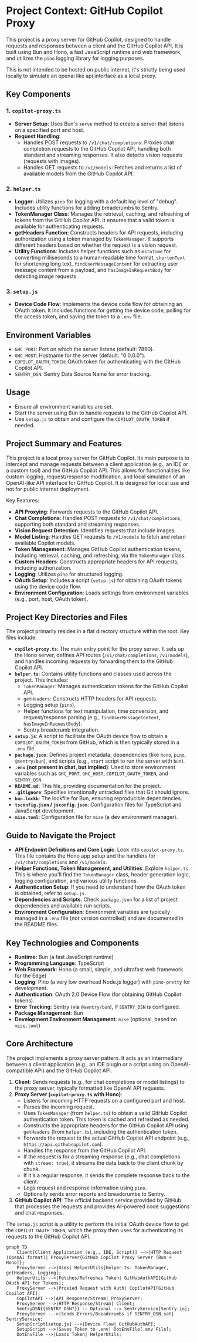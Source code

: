 # Project Context: GitHub Copilot Proxy

This project is a proxy server for GitHub Copilot, designed to handle requests and responses between a client and the GitHub Copilot API. It is built using Bun and Hono, a fast JavaScript runtime and web framework, and utilizes the `pino` logging library for logging purposes.

This is not intended to be hosted on public internet, it's strictly being used locally to simulate an openai like api interface as a local proxy.

## Key Components

### 1. `copilot-proxy.ts`

- **Server Setup**: Uses Bun's `serve` method to create a server that listens on a specified port and host.
- **Request Handling**:
  - Handles POST requests to `/v1/chat/completions`: Proxies chat completion requests to the GitHub Copilot API, handling both standard and streaming responses. It also detects vision requests (requests with images).
  - Handles GET requests to `/v1/models`: Fetches and returns a list of available models from the GitHub Copilot API.

### 2. `helper.ts`

- **Logger**: Utilizes `pino` for logging with a default log level of "debug". Includes utility functions for adding breadcrumbs to Sentry.
- **TokenManager Class**: Manages the retrieval, caching, and refreshing of tokens from the GitHub Copilot API. It ensures that a valid token is available for authenticating requests.
- **getHeaders Function**: Constructs headers for API requests, including authorization using a token managed by `TokenManager`. It supports different headers based on whether the request is a vision request.
- **Utility Functions**: Includes helper functions such as `msToTime` for converting milliseconds to a human-readable time format, `shortenText` for shortening long text, `findUserMessageContent` for extracting user message content from a payload, and `hasImageInRequestBody` for detecting image requests.

### 3. `setup.js`

- **Device Code Flow**: Implements the device code flow for obtaining an OAuth token. It includes functions for getting the device code, polling for the access token, and saving the token to a `.env` file.

## Environment Variables

- `GHC_PORT`: Port on which the server listens (default: 7890).
- `GHC_HOST`: Hostname for the server (default: "0.0.0.0").
- `COPILOT_OAUTH_TOKEN`: OAuth token for authenticating with the GitHub Copilot API.
- `SENTRY_DSN`: Sentry Data Source Name for error tracking.

## Usage

- Ensure all environment variables are set.
- Start the server using Bun to handle requests to the GitHub Copilot API.
- Use `setup.js` to obtain and configure the `COPILOT_OAUTH_TOKEN` if needed.
## Project Summary and Features

This project is a local proxy server for GitHub Copilot. Its main purpose is to intercept and manage requests between a client application (e.g., an IDE or a custom tool) and the GitHub Copilot API. This allows for functionalities like custom logging, request/response modification, and local simulation of an OpenAI-like API interface for GitHub Copilot. It is designed for local use and not for public internet deployment.

Key Features:
-   **API Proxying**: Forwards requests to the GitHub Copilot API.
-   **Chat Completions**: Handles POST requests to `/v1/chat/completions`, supporting both standard and streaming responses.
-   **Vision Request Detection**: Identifies requests that include images.
-   **Model Listing**: Handles GET requests to `/v1/models` to fetch and return available Copilot models.
-   **Token Management**: Manages GitHub Copilot authentication tokens, including retrieval, caching, and refreshing, via the `TokenManager` class.
-   **Custom Headers**: Constructs appropriate headers for API requests, including authorization.
-   **Logging**: Utilizes `pino` for structured logging.
-   **OAuth Setup**: Includes a script (`setup.js`) for obtaining OAuth tokens using the device code flow.
-   **Environment Configuration**: Loads settings from environment variables (e.g., port, host, OAuth token).

## Project Key Directories and Files

The project primarily resides in a flat directory structure within the root. Key files include:

-   **`copilot-proxy.ts`**: The main entry point for the proxy server. It sets up the Hono server, defines API routes (`/v1/chat/completions`, `/v1/models`), and handles incoming requests by forwarding them to the GitHub Copilot API.
-   **`helper.ts`**: Contains utility functions and classes used across the project. This includes:
    -   `TokenManager`: Manages authentication tokens for the GitHub Copilot API.
    -   `getHeaders`: Constructs HTTP headers for API requests.
    -   Logging setup (`pino`).
    -   Helper functions for text manipulation, time conversion, and request/response parsing (e.g., `findUserMessageContent`, `hasImageInRequestBody`).
    -   Sentry breadcrumb integration.
-   **`setup.js`**: A script to facilitate the OAuth device flow to obtain a `COPILOT_OAUTH_TOKEN` from GitHub, which is then typically stored in a `.env` file.
-   **`package.json`**: Defines project metadata, dependencies (like `hono`, `pino`, `@sentry/bun`), and scripts (e.g., `start` script to run the server with `bun`).
-   **`.env` (not present in chat, but implied)**: Used to store environment variables such as `GHC_PORT`, `GHC_HOST`, `COPILOT_OAUTH_TOKEN`, and `SENTRY_DSN`.
-   **`README.md`**: This file, providing documentation for the project.
-   **`.gitignore`**: Specifies intentionally untracked files that Git should ignore.
-   **`bun.lockb`**: The lockfile for Bun, ensuring reproducible dependencies.
-   **`tsconfig.json` / `jsconfig.json`**: Configuration files for TypeScript and JavaScript development.
-   **`mise.toml`**: Configuration file for `mise` (a dev environment manager).

## Guide to Navigate the Project

-   **API Endpoint Definitions and Core Logic**: Look into `copilot-proxy.ts`. This file contains the Hono app setup and the handlers for `/v1/chat/completions` and `/v1/models`.
-   **Helper Functions, Token Management, and Utilities**: Explore `helper.ts`. This is where you'll find the `TokenManager` class, header generation logic, logging configuration, and various utility functions.
-   **Authentication Setup**: If you need to understand how the OAuth token is obtained, refer to `setup.js`.
-   **Dependencies and Scripts**: Check `package.json` for a list of project dependencies and available run scripts.
-   **Environment Configuration**: Environment variables are typically managed in a `.env` file (not version controlled) and are documented in the README files.

## Key Technologies and Components

-   **Runtime**: Bun (a fast JavaScript runtime)
-   **Programming Language**: TypeScript
-   **Web Framework**: Hono (a small, simple, and ultrafast web framework for the Edge)
-   **Logging**: Pino (a very low overhead Node.js logger) with `pino-pretty` for development.
-   **Authentication**: OAuth 2.0 Device Flow (for obtaining GitHub Copilot tokens).
-   **Error Tracking**: Sentry (via `@sentry/bun`), if `SENTRY_DSN` is configured.
-   **Package Management**: Bun
-   **Development Environment Management**: `mise` (optional, based on `mise.toml`)

## Core Architecture

The project implements a proxy server pattern. It acts as an intermediary between a client application (e.g., an IDE plugin or a script using an OpenAI-compatible API) and the GitHub Copilot API.

1.  **Client**: Sends requests (e.g., for chat completions or model listings) to the proxy server, typically formatted like OpenAI API requests.
2.  **Proxy Server (`copilot-proxy.ts` with Hono)**:
    *   Listens for incoming HTTP requests on a configured port and host.
    *   Parses the incoming request.
    *   Uses `TokenManager` (from `helper.ts`) to obtain a valid GitHub Copilot authentication token. This token is cached and refreshed as needed.
    *   Constructs the appropriate headers for the GitHub Copilot API using `getHeaders` (from `helper.ts`), including the authentication token.
    *   Forwards the request to the actual GitHub Copilot API endpoint (e.g., `https://api.githubcopilot.com`).
    *   Handles the response from the GitHub Copilot API.
    *   If the request is for a streaming response (e.g., chat completions with `stream: true`), it streams the data back to the client chunk by chunk.
    *   If it's a regular response, it sends the complete response back to the client.
    *   Logs request and response information using `pino`.
    *   Optionally sends error reports and breadcrumbs to Sentry.
3.  **GitHub Copilot API**: The official backend service provided by GitHub that processes the requests and provides AI-powered code suggestions and chat responses.

The `setup.js` script is a utility to perform the initial OAuth device flow to get the `COPILOT_OAUTH_TOKEN`, which the proxy then uses for authenticating its requests to the GitHub Copilot API.

```mermaid
graph TD
    Client[Client Application (e.g., IDE, Script)] -->|HTTP Request (OpenAI format)| ProxyServer{GitHub Copilot Proxy Server (Bun + Hono)};
    ProxyServer -->|Uses| HelperUtils[helper.ts: TokenManager, getHeaders, Logging];
    HelperUtils -->|Fetches/Refreshes Token| GitHubAuthAPI[GitHub OAuth API for Tokens];
    ProxyServer -->|Proxied Request with Auth| CopilotAPI[GitHub Copilot API];
    CopilotAPI -->|API Response/Stream| ProxyServer;
    ProxyServer -->|HTTP Response/Stream| Client;
    SentryDSN{{SENTRY_DSN?}} -- Optional --> SentryService[Sentry.io];
    ProxyServer -.->|Sends Errors/Breadcrumbs if SENTRY_DSN set| SentryService;
    SetupScript[setup.js] -->|Device Flow| GitHubAuthAPI;
    SetupScript -->|Saves Token to .env| DotEnvFile[.env File];
    DotEnvFile -->|Loads Token| HelperUtils;
```
